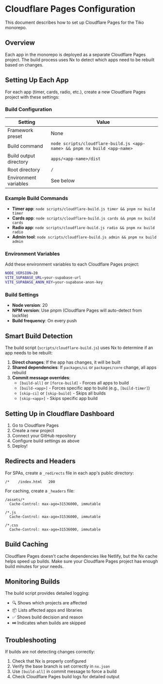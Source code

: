 # Cloudflare Pages Configuration

This document describes how to set up Cloudflare Pages for the Tiko monorepo.

## Overview

Each app in the monorepo is deployed as a separate Cloudflare Pages project. The build process uses Nx to detect which apps need to be rebuilt based on changes.

## Setting Up Each App

For each app (timer, cards, radio, etc.), create a new Cloudflare Pages project with these settings:

### Build Configuration

| Setting | Value |
|---------|-------|
| Framework preset | None |
| Build command | `node scripts/cloudflare-build.js <app-name> && pnpm nx build <app-name>` |
| Build output directory | `apps/<app-name>/dist` |
| Root directory | `/` |
| Environment variables | See below |

### Example Build Commands

- **Timer app**: `node scripts/cloudflare-build.js timer && pnpm nx build timer`
- **Cards app**: `node scripts/cloudflare-build.js cards && pnpm nx build cards`
- **Radio app**: `node scripts/cloudflare-build.js radio && pnpm nx build radio`
- **Admin tool**: `node scripts/cloudflare-build.js admin && pnpm nx build admin`

### Environment Variables

Add these environment variables to each Cloudflare Pages project:

```bash
NODE_VERSION=20
VITE_SUPABASE_URL=your-supabase-url
VITE_SUPABASE_ANON_KEY=your-supabase-anon-key
```

### Build Settings

- **Node version**: 20
- **NPM version**: Use pnpm (Cloudflare Pages will auto-detect from lockfile)
- **Build frequency**: On every push

## Smart Build Detection

The build script (`scripts/cloudflare-build.js`) uses Nx to determine if an app needs to be rebuilt:

1. **Direct changes**: If the app has changes, it will be built
2. **Shared dependencies**: If `packages/ui` or `packages/core` change, all apps rebuild
3. **Commit message overrides**:
   - `[build-all]` or `[force-build]` - Forces all apps to build
   - `[build-<app>]` - Forces specific app to build (e.g., `[build-timer]`)
   - `[skip-ci]` or `[skip-build]` - Skips all builds
   - `[skip-<app>]` - Skips specific app build

## Setting Up in Cloudflare Dashboard

1. Go to Cloudflare Pages
2. Create a new project
3. Connect your GitHub repository
4. Configure build settings as above
5. Deploy!

## Redirects and Headers

For SPAs, create a `_redirects` file in each app's public directory:

```
/*    /index.html   200
```

For caching, create a `_headers` file:

```
/assets/*
  Cache-Control: max-age=31536000, immutable

/*.js
  Cache-Control: max-age=31536000, immutable

/*.css
  Cache-Control: max-age=31536000, immutable
```

## Build Caching

Cloudflare Pages doesn't cache dependencies like Netlify, but the Nx cache helps speed up builds. Make sure your Cloudflare Pages project has enough build minutes for your needs.

## Monitoring Builds

The build script provides detailed logging:
- 🔍 Shows which projects are affected
- 📦 Lists affected apps and libraries
- ✅ Shows build decision and reason
- ⏭️ Indicates when builds are skipped

## Troubleshooting

If builds are not detecting changes correctly:

1. Check that Nx is properly configured
2. Verify the base branch is set correctly in `nx.json`
3. Use `[build-all]` in commit message to force a build
4. Check Cloudflare Pages build logs for detailed output